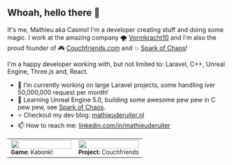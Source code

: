 ## Whoah, hello there 👋
It's me, Mathieu aka Casmo! I'm a developer creating stuff and doing some magic. I work at the amazing company 🌪️ [Vormkracht10](https://vormkracht10.nl) and I'm also the proud founder of 🎮 [Couchfriends.com](https://couchfriends.com) and 💥 [Spark of Chaos](Https://sparkofchaos.com)!

I'm a happy developer working with, but not limited to: Laravel, C++, Unreal Engine, Three.js and, React.

- 🔭 I’m currently working on large Laravel projects, some handling iver 50,000,000 request per month!
- 🌱 Learning Unreal Engine 5.0, building some awesome pew pew in C pew pew, see [Spark of Chaos](https://sparkofchaos.com).
- ⭐ Checkout my dev blog: [mathieuderuiter.nl](https://mathieuderuiter.nl)
- 📫 How to reach me: [linkedin.com/in/mathieuderuiter](https://www.linkedin.com/in/mathieuderuiter/)


<table width="100%">
  <tr>
    <td width="50%"><a href="https://sparkofchaos.com/#games"><img width="100%" src="https://raw.githubusercontent.com/casmo/casmo/master/images/kabonk-game.gif"></a><br><sup><strong>Game:</strong> Kabonk!</sup>
    <td width="50%"><a href="https://couchfriends.com"><img width="100%" src="https://raw.githubusercontent.com/casmo/casmo/master/images/couchfriends-opensource-games.gif"></a><br><sup><strong>Project:</strong> Couchfriends</sup></td>
  </tr>
</table>
